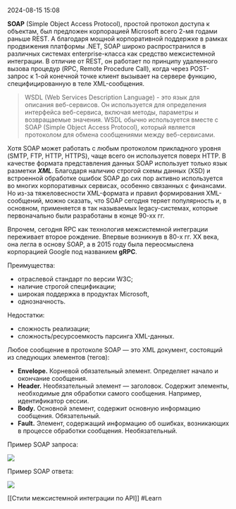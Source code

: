 2024-08-15 15:08

**SOAP** (Simple Object Access Protocol), простой протокол доступа к объектам, был предложен корпорацией Microsoft всего 2-мя годами раньше REST. А благодаря мощной корпоративной поддержке в рамках продвижения платформы .NET, SOAP широко распространился в различных системах enterprise-класса как средство межсистемной интеграции. В отличие от REST, он работает по принципу удаленного вызова процедур (RPC, Remote Procedure Call), когда через POST-запрос к 1-ой конечной точке клиент вызывает на сервере функцию, специфицированную в теле XML-сообщения.

>WSDL (Web Services Description Language) - это язык для описания веб-сервисов. Он используется для определения интерфейса веб-сервиса, включая методы, параметры и возвращаемые значения. WSDL обычно используется вместе с SOAP (Simple Object Access Protocol), который является протоколом для обмена сообщениями между веб-сервисами.

Хотя SOAP может работать с любым протоколом прикладного уровня (SMTP, FTP, HTTP, HTTPS), чаще всего он используется поверх HTTP. В качестве формата представления данных SOAP использует только язык разметки **_XML_**. Благодаря наличию строгой схемы данных (XSD) и встроенной обработке ошибок SOAP до сих пор активно используется во многих корпоративных сервисах, особенно связанных с финансами. Но из-за тяжеловесности XML-формата и правил формирования XML-сообщений, можно сказать, что SOAP сегодня теряет популярность и, в основном, применяется в так называемых legacy-системах, которые первоначально были разработаны в конце 90-хх гг.

Впрочем, сегодня RPC как технология межсистемной интеграции переживает второе рождение. Впервые возникнув в 80-х гг. XX века, она легла в основу SOAP, а в 2015 году была переосмыслена корпорацией Google под названием **gRPC**.

Преимущества:

- отраслевой стандарт по версии W3C;
- наличие строгой спецификации;
- широкая поддержка в продуктах Microsoft,
- однозначность.

Недостатки:

- сложность реализации;
- сложность/ресурсоемкость парсинга XML-данных.

Любое сообщение в протоколе SOAP — это XML документ, состоящий из следующих элементов (тегов):

- **Envelope.** Корневой обязательный элемент. Определяет начало и окончание сообщения.
- **Header.** Необязательный элемент — заголовок. Содержит элементы, необходимые для обработки самого сообщения. Например, идентификатор сессии.
- **Body.** Основной элемент, содержит основную информацию сообщения. Обязательный.
- **Fault.** Элемент, содержащий информацию об ошибках, возникающих в процессе обработки сообщения. Необязательный.

Пример SOAP запроса:

![](https://habrastorage.org/r/w1560/getpro/habr/upload_files/4a5/bce/ec1/4a5bceec15cd80a122081fba08ba6913.png)
 

Пример SOAP ответа:

![](https://habrastorage.org/r/w1560/getpro/habr/upload_files/f8b/f52/5e6/f8bf525e60d08f4dc5c41cdc168e5252.png)


[[Стили межсистемной интеграции по API]]
#Learn